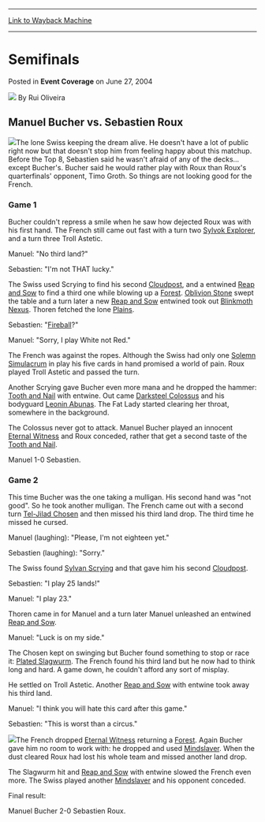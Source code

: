 
---
[Link to Wayback Machine](https://web.archive.org/web/20220629013656/https://magic.wizards.com/en/articles/archive/event-coverage/semifinals-2004-06-27)

[_metadata_:author]:- "Rui Oliveira"
[_metadata_:description]:- "Manuel Bucher vs. Sebastien Roux The lone Swiss keeping the dream alive. He doesn't have a lot of public right now but that doesn't stop him from feeling happy about this matchup. Before the Top 8, Sebastien said he wasn't afraid of any of the decks... except Bucher's. Bucher said he would rather play with Roux than Roux's quarterfinals' opponent, Timo Groth. So things are not"
[_metadata_:generator]:- "Drupal 7 (http://drupal.org)"
[_metadata_:node]:- "549396"
[_metadata_:publish_date]:- "2004-06-27"
[_metadata_:source]:- "div-main-content"
[_metadata_:title]:- "Semifinals"
[_metadata_:wayback_capture_timestamp]:- "2022-06-29 01:36:56"
[_metadata_:wayback_raw_url]:- "https://web.archive.org/web/20220629013656id_/https://magic.wizards.com/en/articles/archive/event-coverage/semifinals-2004-06-27"
[_metadata_:wayback_url]:- "https://magic.wizards.com/en/articles/archive/event-coverage/semifinals-2004-06-27"
---


Semifinals
==========



 Posted in **Event Coverage**
 on June 27, 2004 






![](https://media.magic.wizards.com/styles/auth_small/public/generic-avatar-150_103.png)
By Rui Oliveira












Manuel Bucher vs. Sebastien Roux
--------------------------------


![](https://media.magic.wizards.com/image_legacy_migration/sideboard/images/gpzur04/sf1_1.jpg)The lone Swiss keeping the dream alive. He doesn't have a lot of public right now but that doesn't stop him from feeling happy about this matchup. Before the Top 8, Sebastien said he wasn't afraid of any of the decks... except Bucher's. Bucher said he would rather play with Roux than Roux's quarterfinals' opponent, Timo Groth. So things are not looking good for the French.


### Game 1


Bucher couldn't repress a smile when he saw how dejected Roux was with his first hand. The French still came out fast with a turn two [Sylvok Explorer](https://gatherer.wizards.com/Pages/Card/Details.aspx?name=Sylvok+Explorer), and a turn three Troll Astetic.


Manuel: "No third land?"  

Sebastien: "I'm not THAT lucky."


The Swiss used Scrying to find his second [Cloudpost](https://gatherer.wizards.com/Pages/Card/Details.aspx?name=Cloudpost), and a entwined [Reap and Sow](https://gatherer.wizards.com/Pages/Card/Details.aspx?name=Reap+and+Sow) to find a third one while blowing up a [Forest](https://gatherer.wizards.com/Pages/Card/Details.aspx?name=Forest). [Oblivion Stone](https://gatherer.wizards.com/Pages/Card/Details.aspx?name=Oblivion+Stone) swept the table and a turn later a new [Reap and Sow](https://gatherer.wizards.com/Pages/Card/Details.aspx?name=Reap+and+Sow) entwined took out [Blinkmoth Nexus](https://gatherer.wizards.com/Pages/Card/Details.aspx?name=Blinkmoth+Nexus). Thoren fetched the lone [Plains](https://gatherer.wizards.com/Pages/Card/Details.aspx?name=Plains).


Sebastien: "[Fireball](https://gatherer.wizards.com/Pages/Card/Details.aspx?name=Fireball)?"  

Manuel: "Sorry, I play White not Red."


The French was against the ropes. Although the Swiss had only one [Solemn Simulacrum](https://gatherer.wizards.com/Pages/Card/Details.aspx?name=Solemn+Simulacrum) in play his five cards in hand promised a world of pain. Roux played Troll Astetic and passed the turn.


Another Scrying gave Bucher even more mana and he dropped the hammer: [Tooth and Nail](https://gatherer.wizards.com/Pages/Card/Details.aspx?name=Tooth+and+Nail) with entwine. Out came [Darksteel Colossus](https://gatherer.wizards.com/Pages/Card/Details.aspx?name=Darksteel+Colossus) and his bodyguard [Leonin Abunas](https://gatherer.wizards.com/Pages/Card/Details.aspx?name=Leonin+Abunas). The Fat Lady started clearing her throat, somewhere in the background.


The Colossus never got to attack. Manuel Bucher played an innocent [Eternal Witness](https://gatherer.wizards.com/Pages/Card/Details.aspx?name=Eternal+Witness) and Roux conceded, rather that get a second taste of the [Tooth and Nail](https://gatherer.wizards.com/Pages/Card/Details.aspx?name=Tooth+and+Nail).


Manuel 1-0 Sebastien.


### Game 2


This time Bucher was the one taking a mulligan. His second hand was "not good". So he took another mulligan. The French came out with a second turn [Tel-Jilad Chosen](https://gatherer.wizards.com/Pages/Card/Details.aspx?name=Tel-Jilad+Chosen) and then missed his third land drop. The third time he missed he cursed.


Manuel (laughing): "Please, I'm not eighteen yet."  

Sebastien (laughing): "Sorry."


The Swiss found [Sylvan Scrying](https://gatherer.wizards.com/Pages/Card/Details.aspx?name=Sylvan+Scrying) and that gave him his second [Cloudpost](https://gatherer.wizards.com/Pages/Card/Details.aspx?name=Cloudpost).


Sebastien: "I play 25 lands!"  

Manuel: "I play 23."


Thoren came in for Manuel and a turn later Manuel unleashed an entwined [Reap and Sow](https://gatherer.wizards.com/Pages/Card/Details.aspx?name=Reap+and+Sow).


Manuel: "Luck is on my side."


The Chosen kept on swinging but Bucher found something to stop or race it: [Plated Slagwurm](https://gatherer.wizards.com/Pages/Card/Details.aspx?name=Plated+Slagwurm). The French found his third land but he now had to think long and hard. A game down, he couldn't afford any sort of misplay.


He settled on Troll Astetic. Another [Reap and Sow](https://gatherer.wizards.com/Pages/Card/Details.aspx?name=Reap+and+Sow) with entwine took away his third land.


Manuel: "I think you will hate this card after this game."  

Sebastien: "This is worst than a circus."


![](https://media.magic.wizards.com/image_legacy_migration/sideboard/images/gpzur04/sf1_2.jpg)The French dropped [Eternal Witness](https://gatherer.wizards.com/Pages/Card/Details.aspx?name=Eternal+Witness) returning a [Forest](https://gatherer.wizards.com/Pages/Card/Details.aspx?name=Forest). Again Bucher gave him no room to work with: he dropped and used [Mindslaver](https://gatherer.wizards.com/Pages/Card/Details.aspx?name=Mindslaver). When the dust cleared Roux had lost his whole team and missed another land drop.


The Slagwurm hit and [Reap and Sow](https://gatherer.wizards.com/Pages/Card/Details.aspx?name=Reap+and+Sow) with entwine slowed the French even more. The Swiss played another [Mindslaver](https://gatherer.wizards.com/Pages/Card/Details.aspx?name=Mindslaver) and his opponent conceded.


Final result:


Manuel Bucher 2-0 Sebastien Roux.








